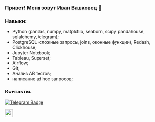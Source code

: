### Привет! Меня зовут Иван Вашковец 👋 


### Навыки: 
- Python (pandas, numpy, matplotlib, seaborn, scipy, pandahouse, sqlalchemy, telegram);
- PostgreSQL (сложные запросы, joins, оконные функции), Redash, Clickhouse;
- Jupyter Notebook;
- Tableau, Superset;
- Airflow;
- Git;
- Анализ AB тестов;
- написание ad hoc запросов;

### Контакты:
[![Telegram Badge](https://img.shields.io/badge/Telegram-blue?logo=telegram&logoColor=white)](https://t.me/Ivan_Vashkovets)
<p><a href="https://www.linkedin.com/in/ivan-vashkovets/"><img src="https://img.shields.io/badge/linkedin-%230077B5.svg?&style=for-the-badge&logo=linkedin&logoColor=white" height=25>
